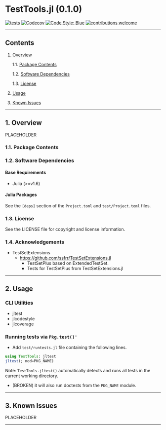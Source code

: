 TestTools.jl (0.1.0)
====================

[![tests](https://github.com/velexi-corporation/TestTools.jl/actions/workflows/tests.yml/badge.svg)](https://github.com/velexi-corporation/TestTools.jl/actions/workflows/tests.yml)
[![Codecov](https://codecov.io/gh/invenia/PkgTemplates.jl/branch/master/graph/badge.svg)](https://codecov.io/gh/invenia/PkgTemplates.jl)
[![Code Style: Blue](https://img.shields.io/badge/code%20style-blue-4495d1.svg)](https://github.com/invenia/BlueStyle)
[![contributions welcome](https://img.shields.io/badge/contributions-welcome-brightgreen.svg?style=flat)](https://github.com/velexi-corporation/TestTools.jl/issues)


------------------------------------------------------------------------------

Contents
--------

1. [Overview][#1]

    1.1. [Package Contents][#1.1]

    1.2. [Software Dependencies][#1.2]

    1.3. [License][#1.3]

2. [Usage][#2]

3. [Known Issues][#3]

------------------------------------------------------------------------------

## 1. Overview

PLACEHOLDER

### 1.1. Package Contents

### 1.2. Software Dependencies

#### Base Requirements

* Julia (>=v1.6)

#### Julia Packages ####

See the `[deps]` section of the `Project.toml` and `test/Project.toml` files.

### 1.3. License

See the LICENSE file for copyright and license information.

### 1.4. Acknowledgements

* TestSetExtensions
  * https://github.com/ssfrr/TestSetExtensions.jl
    * TestSetPlus based on ExtendedTestSet.
    * Tests for TestSetPlus from TestSetExtensions.jl

------------------------------------------------------------------------------

## 2. Usage

### CLI Utilities

* jltest
* jlcodestyle
* jlcoverage

### Running tests via `Pkg.test()'`

* Add `test/runtests.jl` file containing the following lines.

```julia
using TestTools: jltest
jltest(; mod=PKG_NAME)
```

  Note: `TestTools.jltest()` automatically detects and runs all tests in the current
  working directory.

  * (BROKEN) it will also run doctests from the `PKG_NAME` module.

------------------------------------------------------------------------------

## 3. Known Issues

PLACEHOLDER

------------------------------------------------------------------------------

[-----------------------------INTERNAL LINKS-----------------------------]: #

[#1]: #1-overview
[#1.1]: #11-package-contents
[#1.2]: #12-software-dependencies
[#1.3]: #13-license

[#2]: #2-usage

[#3]: #3-known-issues
